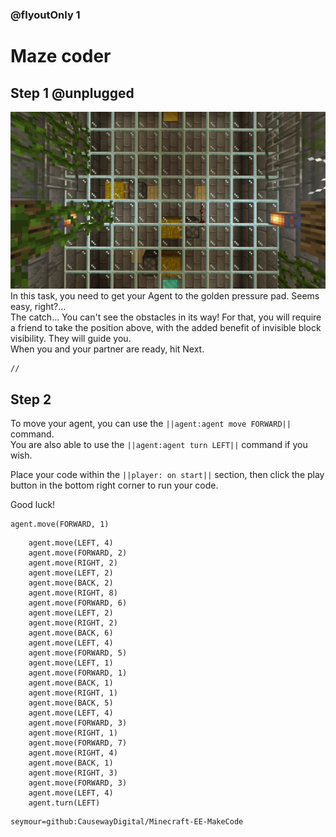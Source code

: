 ### @flyoutOnly 1


# Maze coder


## Step 1 @unplugged
![Overhead task](https://raw.githubusercontent.com/CausewayDigital/Minecraft-EE-MakeCode/main/tutorials/seymour-island/images/seymour_task_8.jpg)
In this task, you need to get your Agent to the golden pressure pad. Seems easy, right?...   
The catch... You can't see the obstacles in its way! For that, you will require a friend
to take the position above, with the added benefit of invisible block visibility. They will guide you.    
When you and your partner are ready, hit Next.   

```template
//
```

## Step 2
To move your agent, you can use the ``||agent:agent move FORWARD||`` command.   
You are also able to use the ``||agent:agent turn LEFT||`` command if you wish.

Place your code within the ``||player: on start||`` section, then click
the play button in the bottom right corner to run your code.

Good luck!

```blocks
agent.move(FORWARD, 1)
```

```ghost
    agent.move(LEFT, 4)
    agent.move(FORWARD, 2)
    agent.move(RIGHT, 2)
    agent.move(LEFT, 2)
    agent.move(BACK, 2)
    agent.move(RIGHT, 8)
    agent.move(FORWARD, 6)
    agent.move(LEFT, 2)
    agent.move(RIGHT, 2)
    agent.move(BACK, 6)
    agent.move(LEFT, 4)
    agent.move(FORWARD, 5)
    agent.move(LEFT, 1)
    agent.move(FORWARD, 1)
    agent.move(BACK, 1)
    agent.move(RIGHT, 1)
    agent.move(BACK, 5)
    agent.move(LEFT, 4)
    agent.move(FORWARD, 3)
    agent.move(RIGHT, 1)
    agent.move(FORWARD, 7)
    agent.move(RIGHT, 4)
    agent.move(BACK, 1)
    agent.move(RIGHT, 3)
    agent.move(FORWARD, 3)
    agent.move(LEFT, 4)
    agent.turn(LEFT)

```

```package
seymour=github:CausewayDigital/Minecraft-EE-MakeCode
```
